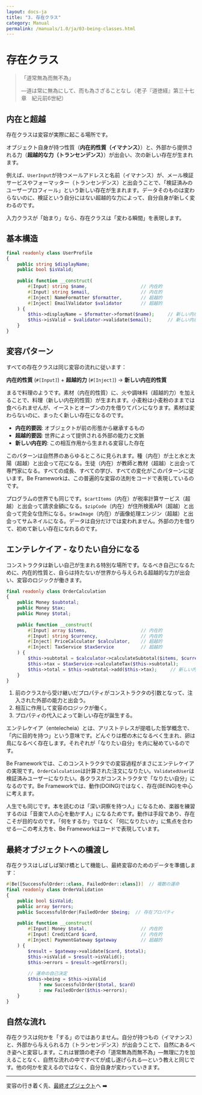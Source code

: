 ```yaml
---
layout: docs-ja
title: "3. 存在クラス"
category: Manual
permalink: /manuals/1.0/ja/03-being-classes.html
---
```


# 存在クラス

> 「道常無為而無不為」
> 
> —道は常に無為にして、而も為さざることなし（老子『道徳経』第三十七章　紀元前6世紀）

## 内在と超越

存在クラスは変容が実際に起こる場所です。

オブジェクト自身が持つ性質（**内在的性質（イマナンス）**）と、外部から提供される力（**超越的な力（トランセンデンス）**）が出会い、次の新しい存在が生まれます。

例えば、`UserInput`が持つメールアドレスと名前（イマナンス）が、メール検証サービスやフォーマッター（トランセンデンス）と出会うことで、「検証済みのユーザープロフィール」という新しい存在が生まれます。データそのものは変わらないのに、検証という自分にはない超越的な力によって、自分自身が新しく変わるのです。

入力クラスが「始まり」なら、存在クラスは「変わる瞬間」を表現します。

## 基本構造

```php
final readonly class UserProfile
{
    public string $displayName;
    public bool $isValid;
    
    public function __construct(
        #[Input] string $name,                    // 内在的
        #[Input] string $email,                   // 内在的
        #[Inject] NameFormatter $formatter,       // 超越的
        #[Inject] EmailValidator $validator       // 超越的
    ) {
        $this->displayName = $formatter->format($name);     // 新しい内在的
        $this->isValid = $validator->validate($email);      // 新しい内在的
    }
}
```

## 変容パターン

すべての存在クラスは同じ変容の流れに従います：

**内在的性質** (`#[Input]`) + **超越的力** (`#[Inject]`) → **新しい内在的性質**

まるで料理のようです。素材（内在的性質）に、火や調味料（超越的力）を加えることで、料理（新しい内在的性質）が生まれます。小麦粉は小麦粉のままでは食べられませんが、イーストとオーブンの力を借りてパンになります。素材は変わらないのに、まったく新しい存在になるのです。

- **内在的要因**: オブジェクトが前の形態から継承するもの
- **超越的要因**: 世界によって提供される外部の能力と文脈
- **新しい内在的**: この相互作用から生まれる変容した存在

このパターンは自然界のあらゆるところに見られます。種（内在）が土と水と太陽（超越）と出会って花になる。生徒（内在）が教師と教材（超越）と出会って専門家になる。すべての成長、すべての学び、すべての変化がこのパターンに従います。Be Frameworkは、この普遍的な変容の法則をコードで表現しているのです。

プログラムの世界でも同じです。`$cartItems`（内在）が税率計算サービス（超越）と出会って請求金額になる。`$zipCode`（内在）が住所検索API（超越）と出会って完全な住所になる。`$rawImage`（内在）が画像処理エンジン（超越）と出会ってサムネイルになる。データは自分だけでは変われません。外部の力を借りて、初めて新しい存在になれるのです。

## エンテレケイア - なりたい自分になる

コンストラクタは新しい自己が生まれる特別な場所です。なるべき自己になるために、内在的性質と、自らは持たないが世界から与えられる超越的な力が出会い、変容のロジックが働きます。

```php
final readonly class OrderCalculation
{
    public Money $subtotal;
    public Money $tax;
    public Money $total;
    
    public function __construct(
        #[Input] array $items,                    // 内在的
        #[Input] string $currency,                // 内在的
        #[Inject] PriceCalculator $calculator,    // 超越的
        #[Inject] TaxService $taxService          // 超越的
    ) {
        $this->subtotal = $calculator->calculateSubtotal($items, $currency);
        $this->tax = $taxService->calculateTax($this->subtotal);
        $this->total = $this->subtotal->add($this->tax);     // 新しい内在的
    }
}
```

1. 前のクラスから受け継いだプロパティがコンストラクタの引数となって、注入された外部の能力と出会う。
2. 相互に作用して変容のロジックが働く。
3. プロパティの代入によって新しい存在が誕生する。

エンテレケイア（entelecheia）とは、アリストテレスが提唱した哲学概念で、「内に目的を持つ」という意味です。どんぐりは樫の木になるべく生まれ、卵は鳥になるべく存在します。それぞれが「なりたい自分」を内に秘めているのです。

Be Frameworkでは、このコンストラクタでの変容過程がまさにエンテレケイアの実現です。`OrderCalculation`は計算された注文になりたい。`ValidatedUser`は検証済みユーザーになりたい。各クラスがコンストラクタで「なりたい自分」になるのです。Be Frameworkでは、動作(DOING)ではなく、存在(BEING)を中心に考えます。

人生でも同じです。本を読むのは「深い洞察を持つ人」になるため、楽器を練習するのは「音楽で人の心を動かす人」になるためです。動作は手段であり、存在こそが目的なのです。「何をするか」ではなく「何になりたいか」に焦点を合わせる—この考え方を、Be Frameworkはコードで表現しています。

## 最終オブジェクトへの橋渡し

存在クラスはしばしば架け橋として機能し、最終変容のためのデータを準備します：

```php
#[Be([SuccessfulOrder::class, FailedOrder::class])]  // 複数の運命
final readonly class OrderValidation
{
    public bool $isValid;
    public array $errors;
    public SuccessfulOrder|FailedOrder $being;  // 存在プロパティ
    
    public function __construct(
        #[Input] Money $total,                    // 内在的
        #[Input] CreditCard $card,                // 内在的
        #[Inject] PaymentGateway $gateway         // 超越的
    ) {
        $result = $gateway->validate($card, $total);
        $this->isValid = $result->isValid();
        $this->errors = $result->getErrors();
        
        // 運命の自己決定
        $this->being = $this->isValid 
            ? new SuccessfulOrder($total, $card)
            : new FailedOrder($this->errors);
    }
}
```

## 自然な流れ

存在クラスは何かを「する」のではありません。自分が持つもの（イマナンス）と、外部から与えられる力（トランセンデンス）が出会うことで、自然にあるべき姿へと変容します。これは冒頭の老子の「道常無為而無不為」—無理に力を加えることなく、自然な流れの中ですべてが成し遂げられる—という教えと同じです。他の何かを変えるのではなく、自分自身が変わっていきます。

---

変容の行き着く先、[最終オブジェクト](./04-final-objects.html)へ ➡️
